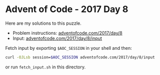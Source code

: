 # Advent of Code - 2017 Day 8
Here are my solutions to this puzzle.

* Problem instructions: [adventofcode.com/2017/day/8](https://adventofcode.com/2017/day/8)
* Input: [adventofcode.com/2017/day/8/input](https://adventofcode.com/2017/day/8/input)

Fetch input by exporting `$AOC_SESSION` in your shell and then:
```bash
curl -OJLsb session=$AOC_SESSION adventofcode.com/2017/day/8/input
```

or run `fetch_input.sh` in this directory.
